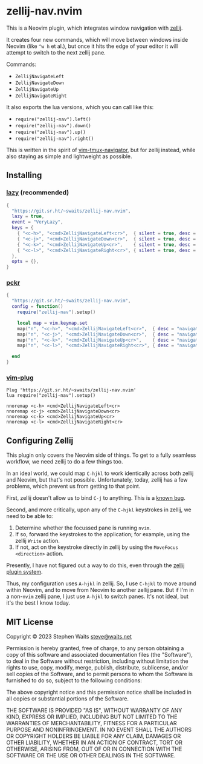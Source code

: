 # zellij-nav.nvim

This is a Neovim plugin, which integrates window navigation with
[zellij](https://github.com/zellij-org/zellij).

It creates four new commands, which will move between windows inside Neovim
(like `^w h` et al.), but once it hits the edge of your editor it will attempt
to switch to the next zellij pane.

Commands:

- `ZellijNavigateLeft`
- `ZellijNavigateDown`
- `ZellijNavigateUp`
- `ZellijNavigateRight`

It also exports the lua versions, which you can call like this:

- `require("zellij-nav").left()`
- `require("zellij-nav").down()`
- `require("zellij-nav").up()`
- `require("zellij-nav").right()`

This is written in the spirit of
[vim-tmux-navigator](https://github.com/alexghergh/nvim-tmux-navigation/), but
for zellij instead, while also staying as simple and lightweight as possible.

## Installing

### [lazy](https://github.com/folke/lazy.nvim) (recommended)

```lua
{
  "https://git.sr.ht/~swaits/zellij-nav.nvim",
  lazy = true,
  event = "VeryLazy",
  keys = {
    { "<c-h>", "<cmd>ZellijNavigateLeft<cr>",  { silent = true, desc = "navigate left"  } },
    { "<c-j>", "<cmd>ZellijNavigateDown<cr>",  { silent = true, desc = "navigate down"  } },
    { "<c-k>", "<cmd>ZellijNavigateUp<cr>",    { silent = true, desc = "navigate up"    } },
    { "<c-l>", "<cmd>ZellijNavigateRight<cr>", { silent = true, desc = "navigate right" } },
  },
  opts = {},
}
```

### [pckr](https://github.com/lewis6991/pckr.nvim)

```lua
{
  "https://git.sr.ht/~swaits/zellij-nav.nvim",
  config = function()
    require("zellij-nav").setup()

    local map = vim.keymap.set
    map("n", "<c-h>", "<cmd>ZellijNavigateLeft<cr>",  { desc = "navigate left"  })
    map("n", "<c-j>", "<cmd>ZellijNavigateDown<cr>",  { desc = "navigate down"  })
    map("n", "<c-k>", "<cmd>ZellijNavigateUp<cr>",    { desc = "navigate up"    })
    map("n", "<c-l>", "<cmd>ZellijNavigateRight<cr>", { desc = "navigate right" })

  end
}
```

### [vim-plug](https://github.com/junegunn/vim-plug)

```vim
Plug 'https://git.sr.ht/~swaits/zellij-nav.nvim'
lua require("zellij-nav").setup()

nnoremap <c-h> <cmd>ZellijNavigateLeft<cr>
nnoremap <c-j> <cmd>ZellijNavigateDown<cr>
nnoremap <c-k> <cmd>ZellijNavigateUp<cr>
nnoremap <c-l> <cmd>ZellijNavigateRight<cr>
```

## Configuring Zellij

This plugin only covers the Neovim side of things. To get to a fully
seamless workflow, we need zellij to do a few things too.

In an ideal world, we could map `C-hjkl` to work identically across both zellij
and Neovim, but that's not possible. Unfortunately, today, zellij has a few
problems, which prevent us from getting to that point.

First, zellij doesn't allow us to bind `C-j` to anything. This is a [known bug](https://github.com/zellij-org/zellij/issues/2679).

Second, and more critically, upon any of the `C-hjkl` keystrokes in zellij, we
need to be able to:

1. Determine whether the focussed pane is running `nvim`.
2. If so, forward the keystrokes to the application; for example, using the
   zellij `Write` action.
3. If not, act on the keystroke directly in zellij by using the `MoveFocus
   <direction>` action.

Presently, I have not figured out a way to do this, even through the [zellij plugin system](https://zellij.dev/documentation/plugins).

Thus, my configuration uses `A-hjkl` in zellij. So, I use `C-hjkl` to move
around within Neovim, and to move from Neovim to another zellij pane. But if
I'm in a non-`nvim` zellij pane, I just use `A-hjkl` to switch panes. It's not
ideal, but it's the best I know today.

## MIT License

Copyright © 2023 Stephen Waits <steve@waits.net>

Permission is hereby granted, free of charge, to any person obtaining a copy
of this software and associated documentation files (the "Software"), to deal
in the Software without restriction, including without limitation the rights
to use, copy, modify, merge, publish, distribute, sublicense, and/or sell
copies of the Software, and to permit persons to whom the Software is
furnished to do so, subject to the following conditions:

The above copyright notice and this permission notice shall be included in all
copies or substantial portions of the Software.

THE SOFTWARE IS PROVIDED "AS IS", WITHOUT WARRANTY OF ANY KIND, EXPRESS OR
IMPLIED, INCLUDING BUT NOT LIMITED TO THE WARRANTIES OF MERCHANTABILITY,
FITNESS FOR A PARTICULAR PURPOSE AND NONINFRINGEMENT. IN NO EVENT SHALL THE
AUTHORS OR COPYRIGHT HOLDERS BE LIABLE FOR ANY CLAIM, DAMAGES OR OTHER
LIABILITY, WHETHER IN AN ACTION OF CONTRACT, TORT OR OTHERWISE, ARISING FROM,
OUT OF OR IN CONNECTION WITH THE SOFTWARE OR THE USE OR OTHER DEALINGS IN THE
SOFTWARE.
